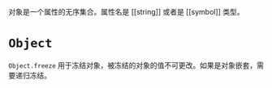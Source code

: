 对象是一个属性的无序集合。属性名是 [[string]] 或者是 [[symbol]] 类型。
# `Object`
`Object.freeze` 用于冻结对象，被冻结的对象的值不可更改。如果是对象嵌套，需要递归冻结。